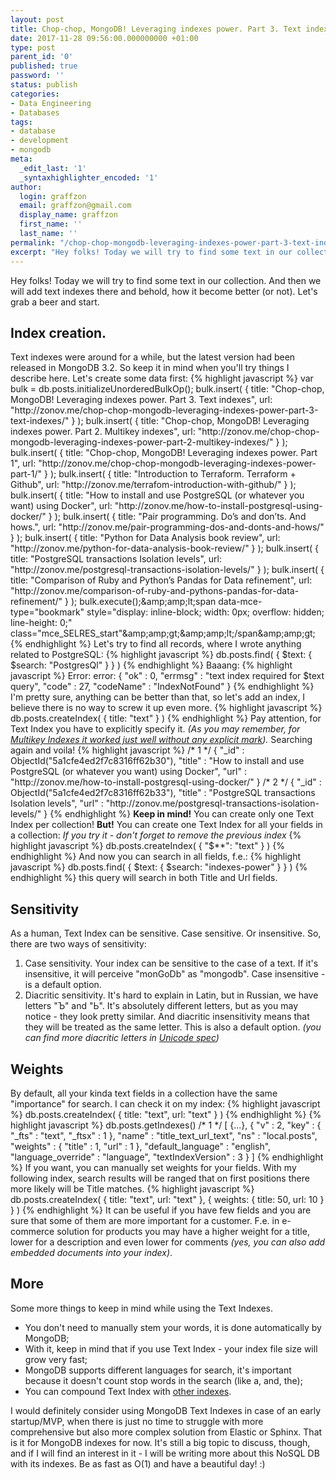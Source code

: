```yaml
---
layout: post
title: Chop-chop, MongoDB! Leveraging indexes power. Part 3. Text indexes
date: 2017-11-28 09:56:00.000000000 +01:00
type: post
parent_id: '0'
published: true
password: ''
status: publish
categories:
- Data Engineering
- Databases
tags:
- database
- development
- mongodb
meta:
  _edit_last: '1'
  _syntaxhighlighter_encoded: '1'
author:
  login: graffzon
  email: graffzon@gmail.com
  display_name: graffzon
  first_name: ''
  last_name: ''
permalink: "/chop-chop-mongodb-leveraging-indexes-power-part-3-text-indexes/"
excerpt: "Hey folks! Today we will try to find some text in our collection. And then we will add text indexes there and behold, how it become better (or not). Let's grab a beer and start."
---
```


Hey folks! Today we will try to find some text in our collection. And then we will add text indexes there and behold, how it become better (or not). Let's grab a beer and start.
<h2><!--more-->
Index creation.</h2>
Text indexes were around for a while, but the latest version had been released in MongoDB 3.2. So keep it in mind when you'll try things I describe here. Let's create some data first:
{% highlight javascript %}
var bulk = db.posts.initializeUnorderedBulkOp();
bulk.insert( { title: "Chop-chop, MongoDB! Leveraging indexes power. Part 3. Text indexes", url: "http://zonov.me/chop-chop-mongodb-leveraging-indexes-power-part-3-text-indexes/" } );
bulk.insert( { title: "Chop-chop, MongoDB! Leveraging indexes power. Part 2. Multikey indexes", url: "http://zonov.me/chop-chop-mongodb-leveraging-indexes-power-part-2-multikey-indexes/" } );
bulk.insert( { title: "Chop-chop, MongoDB! Leveraging indexes power. Part 1", url: "http://zonov.me/chop-chop-mongodb-leveraging-indexes-power-part-1/" } );
bulk.insert( { title: "Introduction to Terraform. Terraform + Github", url: "http://zonov.me/terrafom-introduction-with-github/" } );
bulk.insert( { title: "How to install and use PostgreSQL (or whatever you want) using Docker", url: "http://zonov.me/how-to-install-postgresql-using-docker/" } );
bulk.insert( { title: "Pair programming. Do’s and don’ts. And hows.", url: "http://zonov.me/pair-programming-dos-and-donts-and-hows/" } );
bulk.insert( { title: "Python for Data Analysis book review", url: "http://zonov.me/python-for-data-analysis-book-review/" } );
bulk.insert( { title: "PostgreSQL transactions Isolation levels", url: "http://zonov.me/postgresql-transactions-isolation-levels/" } );
bulk.insert( { title: "Comparison of Ruby and Python’s Pandas for Data refinement", url: "http://zonov.me/comparison-of-ruby-and-pythons-pandas-for-data-refinement/" } );
bulk.execute();&amp;amp;amp;lt;span data-mce-type="bookmark" style="display: inline-block; width: 0px; overflow: hidden; line-height: 0;" class="mce_SELRES_start"&amp;amp;amp;gt;&amp;amp;amp;lt;/span&amp;amp;amp;gt;
{% endhighlight %}
Let's try to find all records, where I wrote anything related to PostgreSQL:
{% highlight javascript %}
db.posts.find( { $text: { $search: "PostgresQl" } } )
{% endhighlight %}
Baaang:
{% highlight javascript %}
Error: error: {
	"ok" : 0,
	"errmsg" : "text index required for $text query",
	"code" : 27,
	"codeName" : "IndexNotFound"
}
{% endhighlight %}
I'm pretty sure, anything can be better than that, so let's add an index, I believe there is no way to screw it up even more.
{% highlight javascript %}
db.posts.createIndex( { title: "text" } )
{% endhighlight %}
Pay attention, for Text Index you have to explicitly specify it. <i>(As you may remember, for <a href="http://zonov.me/chop-chop-mongodb-leveraging-indexes-power-part-2-multikey-indexes/" target="_blank" rel="noopener">Multikey Indexes it worked just well without any explicit mark</a>).</i>
Searching again and voila!
{% highlight javascript %}
/* 1 */
{
"_id" : ObjectId("5a1cfe4ed2f7c8316ff62b30"),
"title" : "How to install and use PostgreSQL (or whatever you want) using Docker",
"url" : "http://zonov.me/how-to-install-postgresql-using-docker/"
}
/* 2 */
{
"_id" : ObjectId("5a1cfe4ed2f7c8316ff62b33"),
"title" : "PostgreSQL transactions Isolation levels",
"url" : "http://zonov.me/postgresql-transactions-isolation-levels/"
}
{% endhighlight %}
<b>Keep in mind!</b> You can create only one Text Index per collection!
<b>But!</b> You can create one Text Index for all your fields in a collection:
<i>If you try it - don't forget to remove the previous index</i>
{% highlight javascript %}
db.posts.createIndex( { "$**": "text" } )
{% endhighlight %}
And now you can search in all fields, f.e.:
{% highlight javascript %}
db.posts.find( { $text: { $search: "indexes-power" } } )
{% endhighlight %}
this query will search in both Title and Url fields.
<h2>Sensitivity</h2>
As a human, Text Index can be sensitive. Case sensitive. Or insensitive. So, there are two ways of sensitivity:
<ol>
<li>Case sensitivity. Your index can be sensitive to the case of a text. If it's insensitive, it will perceive "monGoDb" as "mongodb". Case insensitive - is a default option.</li>
<li>Diacritic sensitivity. It's hard to explain in Latin, but in Russian, we have letters "Ъ" and "Ь". It's absolutely different letters, but as you may notice - they look pretty similar. And diacritic insensitivity means that they will be treated as the same letter. This is also a default option. <em>(you can find more diacritic letters in <a href="http://www.unicode.org/Public/8.0.0/ucd/PropList.txt" target="_blank" rel="noopener">Unicode spec</a>)</em></li>
</ol>
<h2>Weights</h2>
By default, all your kinda text fields in a collection have the same "importance" for search. I can check it on my index:
{% highlight javascript %}
db.posts.createIndex( { title: "text", url: "text" } )
{% endhighlight %}
{% highlight javascript %}
db.posts.getIndexes()
/* 1 */
[
    {...},
    {
        "v" : 2,
        "key" : {
            "_fts" : "text",
            "_ftsx" : 1
        },
        "name" : "title_text_url_text",
        "ns" : "local.posts",
        "weights" : {
            "title" : 1,
            "url" : 1
        },
        "default_language" : "english",
        "language_override" : "language",
        "textIndexVersion" : 3
    }
]
{% endhighlight %}
If you want, you can manually set weights for your fields. With my following index, search results will be ranged that on first positions there more likely will be Title matches.
{% highlight javascript %}
db.posts.createIndex( { title: "text", url: "text" }, { weights: { title: 50, url: 10 } } )
{% endhighlight %}
It can be useful if you have few fields and you are sure that some of them are more important for a customer. F.e. in e-commerce solution for products you may have a higher weight for a title, lower for a description and even lower for comments <i>(yes, you can also add embedded documents into your index)</i>.
<h2>More</h2>
Some more things to keep in mind while using the Text Indexes.
<ul>
<li>You don't need to manually stem your words, it is done automatically by MongoDB;</li>
<li>With it, keep in mind that if you use Text Index - your index file size will grow very fast;</li>
<li>MongoDB supports different languages for search, it's important because it doesn't count stop words in the search (like a, and, the);</li>
<li>You can compound Text Index with <a href="http://zonov.me/chop-chop-mongodb-leveraging-indexes-power-part-1/" target="_blank" rel="noopener">other indexes</a>.</li>
</ul>
I would definitely consider using MongoDB Text Indexes in case of an early startup/MVP, when there is just no time to struggle with more comprehensive but also more complex solution from Elastic or Sphinx.
That is it for MongoDB indexes for now. It's still a big topic to discuss, though, and if I will find an interest in it - I will be writing more about this NoSQL DB with its indexes.
Be as fast as O(1) and have a beautiful day! :)		

